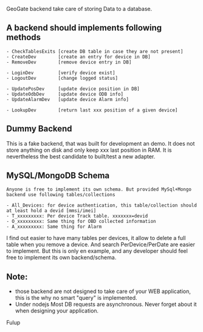 GeoGate backend take care of storing Data to a database.

A backend should implements following methods
----------------------------------------------
    - CheckTablesExits [create DB table in case they are not present]
    - CreateDev        [create an entry for device in DB]
    - RemoveDev        [remove device entry in DB]

    - LoginDev         [verify device exist]
    - LogoutDev        [change logged status]

    - UpdatePosDev     [update device position in DB]
    - UpdateOdbDev     [update device ODB info]
    - UpdateAlarmDev   [update device Alarm info]

    - LookupDev        [return last xxx position of a given device]


Dummy Backend
--------------
This is a fake backend, that was built for development an demo. It does not store
anything on disk and only keep xxx last position in RAM. It is nevertheless the best
candidate to built/test a new adapter.


MySQL/MongoDB Schema
---------------------
    Anyone is free to implement its own schema. But provided MySql+Mongo backend use following tables/collections

    - All_Devices: for device authentication, this table/collection should at least hold a devid [mmsi/imei]
    - T_xxxxxxxxx: Per device Track table. xxxxxxx=devid
    - O_xxxxxxxxx: Same thing for OBD collected information
    - A_xxxxxxxxx: Same thing for Alarm

I find out easier to have many tables per devices, it allow to delete a full table when you remove a device.
And search PerDevice/PerDate are easier to implement. But this is only en example, and any developer should
feel free to implement its own backend/schema.


Note:
------
 -  those backend are not designed to take care of your WEB application, this is the why no smart "query" is implemented.
 -  Under nodejs Most DB requests are asynchronous. Never forget about it when designing your application.

Fulup